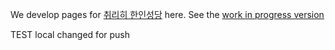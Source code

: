 We develop pages for [취리히 한인성당](https://www.kkgs.ch/) here.
See the [work in progress version](https://kkgs-ch.github.io)


TEST  local changed for push